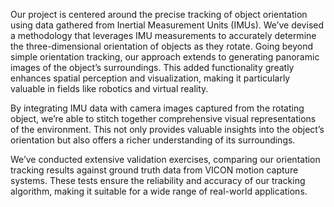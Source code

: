 Our project is centered around the precise tracking of object orientation using data gathered from Inertial Measurement Units (IMUs). We’ve devised a methodology that leverages IMU measurements to accurately determine the three-dimensional orientation of objects as they rotate. Going beyond simple orientation tracking, our approach extends to generating panoramic images of the object’s surroundings. This added functionality greatly enhances spatial perception and visualization, making it particularly valuable in fields like robotics and virtual reality.

By integrating IMU data with camera images captured from the rotating object, we’re able to stitch together comprehensive visual representations of the environment. This not only provides valuable insights into the object’s orientation but also offers a richer understanding of its surroundings.

We’ve conducted extensive validation exercises, comparing our orientation tracking results against ground truth data from VICON motion capture systems. These tests ensure the reliability and accuracy of our tracking algorithm, making it suitable for a wide range of real-world applications.
